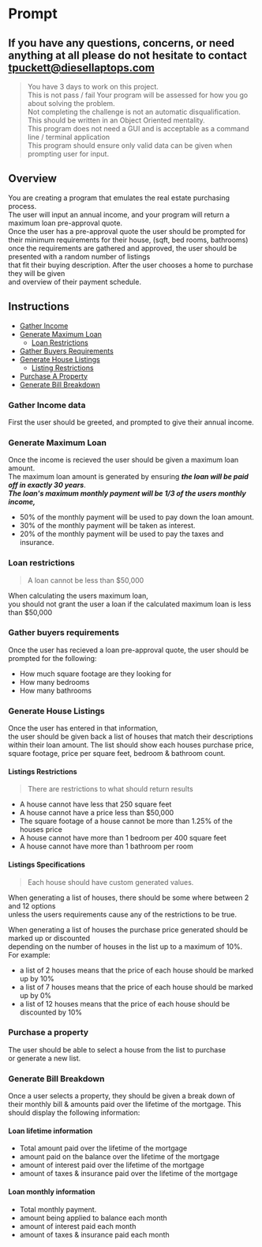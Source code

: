 # Prompt  

## If you have any questions, concerns, or need anything at all please do not hesitate to contact tpuckett@diesellaptops.com

> You have 3 days to work on this project.  
> This is not pass / fail Your program will be assessed for how you go about solving the problem.  
> Not completing the challenge is not an automatic disqualification.  
> This should be written in an Object Oriented mentality.  
> This program does not need a GUI and is acceptable as a command line / terminal application  
> This program should ensure only valid data can be given when prompting user for input.

## Overview
You are creating a program that emulates the real estate purchasing process.  
The user will input an annual income, and your program will return a maximum loan pre-approval quote.  
Once the user has a pre-approval quote the user should be prompted for their minimum requirements for their house,  (sqft, bed rooms, bathrooms)
once the requirements are gathered and approved, the user should be presented with a random number of listings  
that fit their buying description. After the user chooses a home to purchase they will be given  
and overview of their payment schedule.

## Instructions

* [Gather Income](#gather-income-data)
* [Generate Maximum Loan](#generate-maximum-loan)
    * [Loan Restrictions](#loan-restrictions)
* [Gather Buyers Requirements](#gather-buyers-requirements)
* [Generate House Listings](#generate-house-listings)
  * [Listing Restrictions](#listings-restrictions)
* [Purchase A Property](#purchase-a-property)
* [Generate Bill Breakdown](#generate-bill-breakdown)

### Gather Income data
First the user should be greeted, and prompted to give their annual income. 

### Generate Maximum Loan

Once the income is recieved the user should be given a maximum loan amount.  
The maximum loan amount is generated by ensuring ***the loan will be paid off in exactly 30 years***.  
***The loan's maximum monthly payment will be 1/3 of the users monthly income,***
* 50% of the monthly payment will be used to pay down the loan amount.
* 30% of the monthly payment will be taken as interest.
* 20% of the monthly payment will be used to pay the taxes and insurance.

### Loan restrictions
> A loan cannot be less than $50,000  

When calculating the users maximum loan,  
you should not grant the user a loan if the calculated maximum loan is less than $50,000

### Gather buyers requirements
Once the user has recieved a loan pre-approval quote, the user should be prompted for the following:  
* How much square footage are they looking for
* How many bedrooms
* How many bathrooms

### Generate House Listings
Once the user has entered in that information,  
the user should be given back a list of houses that match their descriptions within their loan amount.
The list should show each houses purchase price, square footage, price per square feet, bedroom & bathroom count.

#### Listings Restrictions
> There are restrictions to what should return results  

* A house cannot have less that 250 square feet  
* A house cannot have a price less than $50,000
* The square footage of a house cannot be more than 1.25% of the houses price
* A house cannot have more than 1 bedroom per 400 square feet
* A house cannot have more than 1 bathroom per room

#### Listings Specifications

> Each house should have custom generated values.  

When generating a list of houses, there should be some where between 2 and 12 options  
unless the users requirements cause any of the restrictions to be true.  

When generating a list of houses the purchase price generated should be marked up or discounted  
depending on the number of houses in the list up to a maximum of 10%.  
For example:  
* a list of 2 houses means that the price of each house should be marked up by 10%
* a list of 7 houses means that the price of each house should be marked up by 0%
* a list of 12 houses means that the price of each house should be discounted by 10%


### Purchase a property
The user should be able to select a house from the list to purchase  
or generate a new list.

### Generate Bill Breakdown
Once a user selects a property, they should be given a break down of  
their monthly bill & amounts paid over the lifetime of the mortgage.
This should display the following information:  
#### Loan lifetime information 
* Total amount paid over the lifetime of the mortgage
* amount paid on the balance over the lifetime of the mortgage
* amount of interest paid over the lifetime of the mortgage
* amount of taxes & insurance paid over the lifetime of the mortgage  
#### Loan monthly information
* Total monthly payment.
* amount being applied to balance each month
* amount of interest paid each month
* amount of taxes & insurance paid each month
